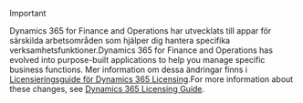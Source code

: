 > [!IMPORTANT]
> <span data-ttu-id="b3d67-101">Dynamics 365 for Finance and Operations har utvecklats till appar för särskilda arbetsområden som hjälper dig hantera specifika verksamhetsfunktioner.</span><span class="sxs-lookup"><span data-stu-id="b3d67-101">Dynamics 365 for Finance and Operations has evolved into purpose-built applications to help you manage specific business functions.</span></span> <span data-ttu-id="b3d67-102">Mer information om dessa ändringar finns i [Licensieringsguide för Dynamics 365 Licensing](https://mbs.microsoft.com/Files/public/365/Dynamics365LicensingGuide.pdf).</span><span class="sxs-lookup"><span data-stu-id="b3d67-102">For more information about these changes, see [Dynamics 365 Licensing Guide](https://mbs.microsoft.com/Files/public/365/Dynamics365LicensingGuide.pdf).</span></span>
 
